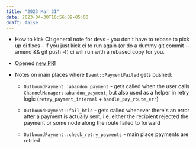 ```yaml
---
title: "2023 Mar 31"
date: 2023-04-30T16:56:09-05:00
draft: false
---
```


- How to kick CI: general note for devs - you don't have to rebase to pick up ci fixes - if you just kick ci to run again (or do a dummy git commit --amend && git push -f) ci will run with a rebased copy for you.

- Opened [new PR](https://github.com/lightningdevkit/rust-lightning/pull/2142)!
- Notes on main places where `Event::PaymentFailed` gets pushed:
    - `OutboundPayment::abandon_payment` - gets called when the user calls `ChannelManager::abandon_payment`, but also used as a helper in retry logic (`retry_payment_internal` + `handle_pay_route_err`)

    - `OutboundPayment::fail_htlc` - gets called whenever there's an error after a payment is actually sent, i.e. either the recipient rejected the payment or some node along the route failed to forward
    - `OutboundPayment::check_retry_payments` - main place payments are retried

